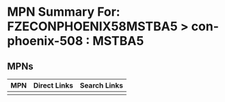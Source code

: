 



# MPN Summary For: FZECONPHOENIX58MSTBA5 > con-phoenix-508 : MSTBA5

## MPNs
  

|MPN|Direct Links|Search Links|
| :--- | :--- | :--- |
||||
